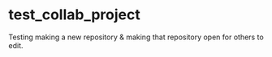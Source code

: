 # test_collab_project
Testing making a new repository &amp; making that repository open for others to edit.
